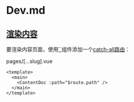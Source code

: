 # Dev.md



## [渲染内容](https://nuxt.com.cn/docs/guide/directory-structure/content#渲染内容)

要渲染内容页面，使用[``](https://content.nuxt.com/components/content-doc)组件添加一个[catch-all路由](https://nuxt.com.cn/docs/guide/directory-structure/pages/#catch-all-route)：

pages/[...slug].vue



```vue
<template>
  <main>
    <ContentDoc :path="$route.path" />
  </main>
</template>
```
